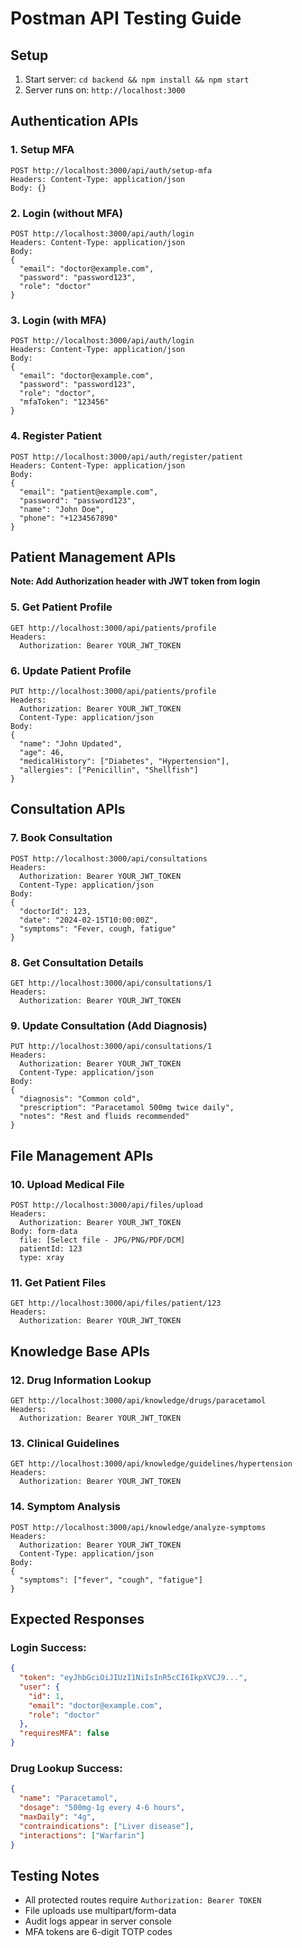 # Postman API Testing Guide

## Setup
1. Start server: `cd backend && npm install && npm start`
2. Server runs on: `http://localhost:3000`

## Authentication APIs

### 1. Setup MFA
```
POST http://localhost:3000/api/auth/setup-mfa
Headers: Content-Type: application/json
Body: {}
```

### 2. Login (without MFA)
```
POST http://localhost:3000/api/auth/login
Headers: Content-Type: application/json
Body:
{
  "email": "doctor@example.com",
  "password": "password123",
  "role": "doctor"
}
```

### 3. Login (with MFA)
```
POST http://localhost:3000/api/auth/login
Headers: Content-Type: application/json
Body:
{
  "email": "doctor@example.com",
  "password": "password123",
  "role": "doctor",
  "mfaToken": "123456"
}
```

### 4. Register Patient
```
POST http://localhost:3000/api/auth/register/patient
Headers: Content-Type: application/json
Body:
{
  "email": "patient@example.com",
  "password": "password123",
  "name": "John Doe",
  "phone": "+1234567890"
}
```

## Patient Management APIs
**Note: Add Authorization header with JWT token from login**

### 5. Get Patient Profile
```
GET http://localhost:3000/api/patients/profile
Headers: 
  Authorization: Bearer YOUR_JWT_TOKEN
```

### 6. Update Patient Profile
```
PUT http://localhost:3000/api/patients/profile
Headers: 
  Authorization: Bearer YOUR_JWT_TOKEN
  Content-Type: application/json
Body:
{
  "name": "John Updated",
  "age": 46,
  "medicalHistory": ["Diabetes", "Hypertension"],
  "allergies": ["Penicillin", "Shellfish"]
}
```

## Consultation APIs

### 7. Book Consultation
```
POST http://localhost:3000/api/consultations
Headers: 
  Authorization: Bearer YOUR_JWT_TOKEN
  Content-Type: application/json
Body:
{
  "doctorId": 123,
  "date": "2024-02-15T10:00:00Z",
  "symptoms": "Fever, cough, fatigue"
}
```

### 8. Get Consultation Details
```
GET http://localhost:3000/api/consultations/1
Headers: 
  Authorization: Bearer YOUR_JWT_TOKEN
```

### 9. Update Consultation (Add Diagnosis)
```
PUT http://localhost:3000/api/consultations/1
Headers: 
  Authorization: Bearer YOUR_JWT_TOKEN
  Content-Type: application/json
Body:
{
  "diagnosis": "Common cold",
  "prescription": "Paracetamol 500mg twice daily",
  "notes": "Rest and fluids recommended"
}
```

## File Management APIs

### 10. Upload Medical File
```
POST http://localhost:3000/api/files/upload
Headers: 
  Authorization: Bearer YOUR_JWT_TOKEN
Body: form-data
  file: [Select file - JPG/PNG/PDF/DCM]
  patientId: 123
  type: xray
```

### 11. Get Patient Files
```
GET http://localhost:3000/api/files/patient/123
Headers: 
  Authorization: Bearer YOUR_JWT_TOKEN
```

## Knowledge Base APIs

### 12. Drug Information Lookup
```
GET http://localhost:3000/api/knowledge/drugs/paracetamol
Headers: 
  Authorization: Bearer YOUR_JWT_TOKEN
```

### 13. Clinical Guidelines
```
GET http://localhost:3000/api/knowledge/guidelines/hypertension
Headers: 
  Authorization: Bearer YOUR_JWT_TOKEN
```

### 14. Symptom Analysis
```
POST http://localhost:3000/api/knowledge/analyze-symptoms
Headers: 
  Authorization: Bearer YOUR_JWT_TOKEN
  Content-Type: application/json
Body:
{
  "symptoms": ["fever", "cough", "fatigue"]
}
```

## Expected Responses

### Login Success:
```json
{
  "token": "eyJhbGciOiJIUzI1NiIsInR5cCI6IkpXVCJ9...",
  "user": {
    "id": 1,
    "email": "doctor@example.com",
    "role": "doctor"
  },
  "requiresMFA": false
}
```

### Drug Lookup Success:
```json
{
  "name": "Paracetamol",
  "dosage": "500mg-1g every 4-6 hours",
  "maxDaily": "4g",
  "contraindications": ["Liver disease"],
  "interactions": ["Warfarin"]
}
```

## Testing Notes
- All protected routes require `Authorization: Bearer TOKEN`
- File uploads use multipart/form-data
- Audit logs appear in server console
- MFA tokens are 6-digit TOTP codes